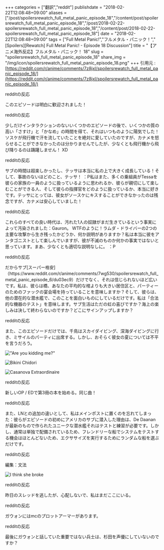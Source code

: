 +++
categories = ["翻訳","reddit"]
publishdate = "2018-02-22T12:08:48+09:00"
aliases = ["/post/spoilersrewatch_full_metal_panic_episode_18","/content/post/spoilersrewatch_full_metal_panic_episode_18","/post/2018-02-22-spoilersrewatch_full_metal_panic_episode_18","/content/post/2018-02-22-spoilersrewatch_full_metal_panic_episode_18"]
date = "2018-02-22T12:08:48+09:00"
tags = ["Full Metal Panic!","フルメタル・パニック！","[Spoilers][Rewatch] Full Metal Panic! - Episode 18 Discussion"]
title = "【アニメ海外反応】フルメタル・パニック！ 18"
slug = "spoilersrewatch_full_metal_panic_episode_18"
share_img = "/img/icon/spoilersrewatch_full_metal_panic_episode_18.png"
+++
引用元 : [https://reddit.com/r/anime/comments/7z8jxl/spoilersrewatch_full_metal_panic_episode_18/](https://reddit.com/r/anime/comments/7z8jxl/spoilersrewatch_full_metal_panic_episode_18/)

<p><span class="reddit-comment">redditの反応</span></p>このエピソードは明白に歓迎されました！

<p><span class="reddit-comment">redditの反応</span></p>少しだけインタラクションのないいくつかのエピソードの後で、いくつかの質の高い「さすけ」と「かなめ」の時間を得て、それはいつものように陽気でした！ソスケが飛行機で汗を流していたことを絶対に愛していたのですが、カナメを怒らせることができなかったのは分かりませんでしたが、少なくとも飛行機から飛び降りるのは躊躇しません！ XD

<p><span class="reddit-comment">redditの反応</span></p>サブの時間は超楽しかったし、テッサは本当に私の上で大きく成長している！そして、事故のないほどのこと、テッサ！ ：P私はまた、多くの乗組員がTessaを彼らの家族の一員のように扱っているように思われるか、彼らが親切にして楽しむことができる人、そして彼らの指揮官をどのように扱っているか、本当に好きです。テッサにとっては、彼女がソースケにキスすることができなかったのは残念ですが、カナメは安心していました！

<p><span class="reddit-comment">redditの反応</span></p>これらのすべての良い時代は、汚れた1人の奴隷がまだ生きているという事実によって汚染されました：Gauron。 WTFのように！ラムダ・ドライバーの2つの主要な攻撃から生き残ったかどうか、何か説明がありますか？私は本当に彼をアンタゴニストとして楽しんでいますが、彼が不滅のものか何かの事実ではないと思っています。まあ、少なくとも適切な説明なしに。 ：P

<p><span class="reddit-comment">redditの反応</span></p>だからサブ[スーパー格安]（https://www.reddit.com/r/anime/comments/7wg530/spoilersrewatch_full_metal_panic_episode_6/du03ec9）だけでなく、それは信じられないほど広いです。私は、彼らは橋、あなたの平均的な棺よりも大きい居住区と、パーティーのためのファックの宴会場を持っていることを意味しますか？そして、彼らは、他の潜在的な潜水艦で、このことを面白いものにしているだけです。私は「合法的な機器のテスト」を意味します。サブ生活はただの虹の喜びですか？海上の楽しみは決して終わらないのですか？どこにサインアップしますか？

<p><span class="reddit-comment">redditの反応</span></p>また、このエピソードだけでは、千鳥はスカイダイビング、​​深海ダイビングに行き、ミサイルのパーティに出席する。しかし、おそらく彼女の夏については不平を言うだろう。

!["Are you kidding me?"](https://i.imgur.com/WrG9anx.png)

![Bikini Chidori](https://i.imgur.com/lhmScKC.png)

![Casanova Extraordinaire](https://i.imgur.com/P2FaL6g.png)

<p><span class="reddit-comment">redditの反応</span></p>新しいOP / EDで第3冊の本を始める。同じ曲！

<p><span class="reddit-comment">redditの反応</span></p>また、LNとの追加の違いとして、私はメインポストに置くのを忘れてしまった：彼らがエピソードの初めにアメリカのサブに潜入した理由は、De Daananが最新のもので作られたユニークな潜水艦それはテストと練習が必要です。しかし、通常は単独で配備されているため、フレンドリーな船でシステムをテストする機会はほとんどないため、エクササイズを実行するためにランダムな船を選ぶだけです。

<p><span class="reddit-comment">redditの反応</span></p>編集：文法

![I think she broke](https://i.imgur.com/6lb7e07.png)

<p><span class="reddit-comment">redditの反応</span></p>昨日のスレッドを逃したが、心配しないで、私はまだここにいる。

<p><span class="reddit-comment">redditの反応</span></p>ガウォンにはmcのプロットアーマーがあります。

<p><span class="reddit-comment">redditの反応</span></p>最後にガウォンと話していた重要ではない兵士は、杉田を声優にしていないのですか？
